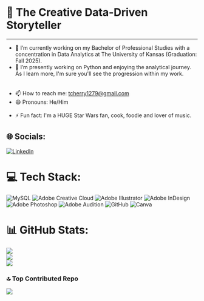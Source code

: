 # 💫 The Creative Data-Driven Storyteller
---
- 🔭 I’m currently working on my Bachelor of Professional Studies with a concentration in Data Analytics at The University of Kansas (Graduation: Fall 2025). <br>
- 🌱 I’m presently working on Python and enjoying the analytical journey. As I learn more, I'm sure you'll see the progression within my work. <br><br><br>
- 📫 How to reach me: tcherry1279@gmail.com <br>
- 😄 Pronouns: He/Him <br><br>
- ⚡ Fun fact: I'm a HUGE Star Wars fan, cook, foodie and lover of music.


## 🌐 Socials:
[![LinkedIn](https://img.shields.io/badge/LinkedIn-%230077B5.svg?logo=linkedin&logoColor=white)](https://linkedin.com/in/thorntoncherry) 

# 💻 Tech Stack:
![MySQL](https://img.shields.io/badge/mysql-4479A1.svg?style=for-the-badge&logo=mysql&logoColor=white) ![Adobe Creative Cloud](https://img.shields.io/badge/Adobe%20Creative%20Cloud-DA1F26.svg?style=for-the-badge&logo=Adobe%20Creative%20Cloud&logoColor=white) ![Adobe Illustrator](https://img.shields.io/badge/adobe%20illustrator-%23FF9A00.svg?style=for-the-badge&logo=adobe%20illustrator&logoColor=white) ![Adobe InDesign](https://img.shields.io/badge/Adobe%20InDesign-49021F?style=for-the-badge&logo=adobeindesign&logoColor=FF3366) ![Adobe Photoshop](https://img.shields.io/badge/adobe%20photoshop-%2331A8FF.svg?style=for-the-badge&logo=adobe%20photoshop&logoColor=white) ![Adobe Audition](https://img.shields.io/badge/Adobe%20Audition-9999FF.svg?style=for-the-badge&logo=Adobe%20Audition&logoColor=white) ![GitHub](https://img.shields.io/badge/github-%23121011.svg?style=for-the-badge&logo=github&logoColor=white) ![Canva](https://img.shields.io/badge/Canva-%2300C4CC.svg?style=for-the-badge&logo=Canva&logoColor=white)
# 📊 GitHub Stats:
![](https://github-readme-stats.vercel.app/api?username=AnalyticalJedi&theme=dark&hide_border=false&include_all_commits=false&count_private=false)<br/>
![](https://github-readme-streak-stats.herokuapp.com/?user=AnalyticalJedi&theme=dark&hide_border=false)<br/>
![](https://github-readme-stats.vercel.app/api/top-langs/?username=AnalyticalJedi&theme=dark&hide_border=false&include_all_commits=false&count_private=false&layout=compact)

### 🔝 Top Contributed Repo
![](https://github-contributor-stats.vercel.app/api?username=AnalyticalJedi&limit=5&theme=dark&combine_all_yearly_contributions=true)


